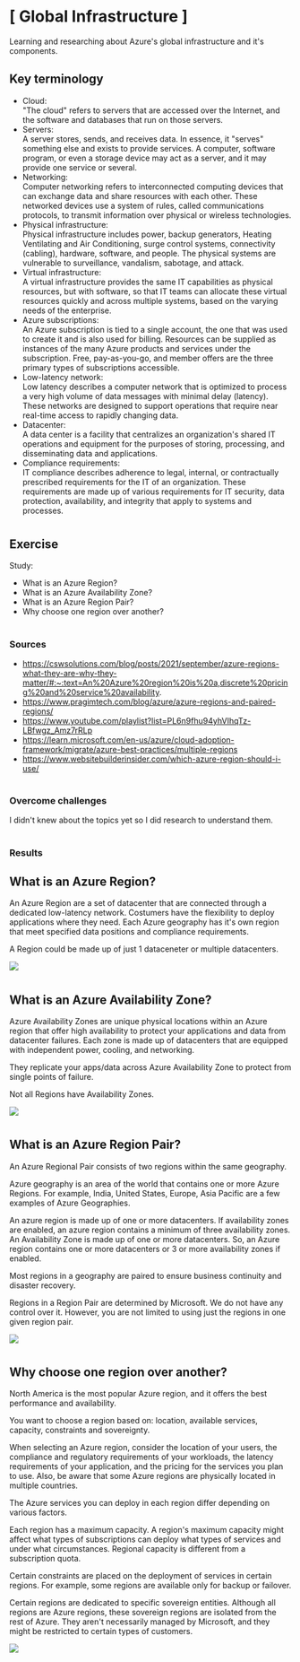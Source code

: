 # [ Global Infrastructure ]
Learning and researching about Azure's global infrastructure and it's components.

## Key terminology
- Cloud:\
 "The cloud" refers to servers that are accessed over the Internet, and the software and databases that run on those servers.
- Servers:\
 A server stores, sends, and receives data. In essence, it "serves" something else and exists to provide services. A computer, software program, or even a storage device may act as a server, and it may provide one service or several.
- Networking:\
 Computer networking refers to interconnected computing devices that can exchange data and share resources with each other. These networked devices use a system of rules, called communications protocols, to transmit information over physical or wireless technologies.
- Physical infrastructure:\
 Physical infrastructure includes power, backup generators, Heating Ventilating and Air Conditioning, surge control systems, connectivity (cabling), hardware, software, and people. The physical systems are vulnerable to surveillance, vandalism, sabotage, and attack.
- Virtual infrastructure:\
 A virtual infrastructure provides the same IT capabilities as physical resources, but with software, so that IT teams can allocate these virtual resources quickly and across multiple systems, based on the varying needs of the enterprise.
- Azure subscriptions: \
An Azure subscription is tied to a single account, the one that was used to create it and is also used for billing. Resources can be supplied as instances of the many Azure products and services under the subscription. Free, pay-as-you-go, and member offers are the three primary types of subscriptions accessible.
- Low-latency network: \
Low latency describes a computer network that is optimized to process a very high volume of data messages with minimal delay (latency). These networks are designed to support operations that require near real-time access to rapidly changing data.
- Datacenter: \
A data center is a facility that centralizes an organization's shared IT operations and equipment for the purposes of storing, processing, and disseminating data and applications.
- Compliance requirements: \
IT compliance describes adherence to legal, internal, or contractually prescribed requirements for the IT of an organization. These requirements are made up of various requirements for IT security, data protection, availability, and integrity that apply to systems and processes.
#
## Exercise
Study:
- What is an Azure Region?
- What is an Azure Availability Zone?
- What is an Azure Region Pair?
- Why choose one region over another?
#
### Sources
- https://cswsolutions.com/blog/posts/2021/september/azure-regions-what-they-are-why-they-matter/#:~:text=An%20Azure%20region%20is%20a,discrete%20pricing%20and%20service%20availability.
- https://www.pragimtech.com/blog/azure/azure-regions-and-paired-regions/
- https://www.youtube.com/playlist?list=PL6n9fhu94yhVIhqTz-LBfwgz_Amz7rRLp
- https://learn.microsoft.com/en-us/azure/cloud-adoption-framework/migrate/azure-best-practices/multiple-regions
- https://www.websitebuilderinsider.com/which-azure-region-should-i-use/

#
### Overcome challenges
I didn't knew about the topics yet so I did research to understand them.
#

### Results 
## What is an Azure Region?

An Azure Region are a set of datacenter that are connected through a dedicated low-latency network. Costumers have the flexibility to deploy applications where they need. Each Azure geography has it's own region that meet specified data positions and compliance requirements.

A Region could be made up of just 1 dataceneter or multiple datacenters.

![](./../../../00_includes/AZURE01_screenshot_regions.png)

#
## What is an Azure Availability Zone?

Azure Availability Zones are unique physical locations within an Azure region that offer high availability to protect your applications and data from datacenter failures. Each zone is made up of datacenters that are equipped with independent power, cooling, and networking.

 They replicate your apps/data across Azure Availability Zone to protect from single points of failure.

 Not all Regions have Availability Zones.

![](./../../../00_includes/AZURE01_screenshot_availability.png)
#
## What is an Azure Region Pair?

An Azure Regional Pair consists of two regions within the same geography. 

Azure geography is an area of the world that contains one or more Azure Regions. For example, India, United States, Europe, Asia Pacific are a few examples of Azure Geographies. 

An azure region is made up of one or more datacenters. If availability zones are enabled, an azure region contains a minimum of three availability zones. An Availability Zone is made up of one or more datacenters. So, an Azure region contains one or more datacenters or 3 or more availability zones if enabled.

Most regions in a geography are paired to ensure business continuity and disaster recovery.

Regions in a Region Pair are determined by Microsoft. We do not have any control over it. However, you are not limited to using just the regions in one given region pair.

![](./../../../00_includes/AZURE01_screenshot_region_pairs.png)
#

## Why choose one region over another?


North America is the most popular Azure region, and it offers the best performance and availability.

You want to choose a region based on: location, available services, capacity, constraints and sovereignty.

When selecting an Azure region, consider the location of your users, the compliance and regulatory requirements of your workloads, the latency requirements of your application, and the pricing for the services you plan to use. Also, be aware that some Azure regions are physically located in multiple countries.

The Azure services you can deploy in each region differ depending on various factors.

Each region has a maximum capacity. A region's maximum capacity might affect what types of subscriptions can deploy what types of services and under what circumstances. Regional capacity is different from a subscription quota.

Certain constraints are placed on the deployment of services in certain regions. For example, some regions are available only for backup or failover.


Certain regions are dedicated to specific sovereign entities. Although all regions are Azure regions, these sovereign regions are isolated from the rest of Azure. They aren't necessarily managed by Microsoft, and they might be restricted to certain types of customers.

![](./../../../00_includes/)
